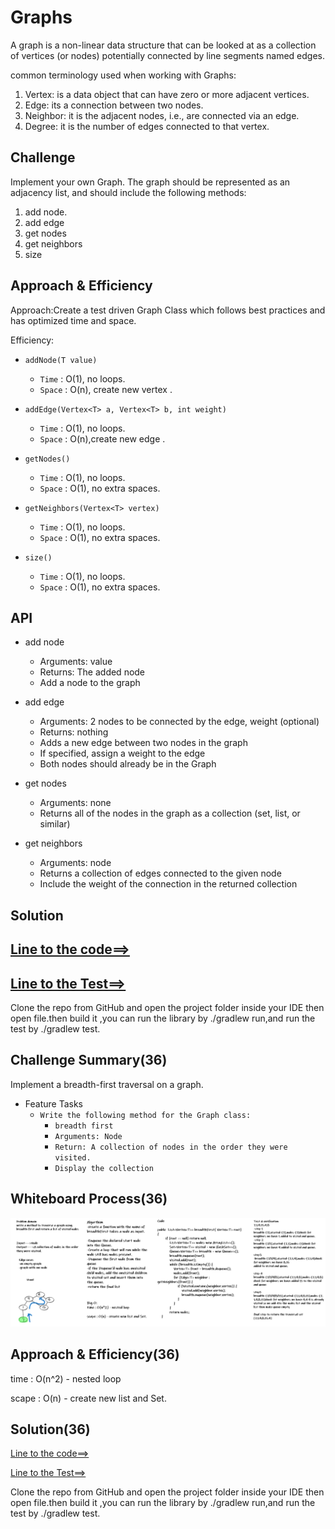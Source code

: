# Graphs
<!-- Short summary or background information -->
A graph is a non-linear data structure that can be looked at as a collection of vertices (or nodes) potentially connected by line segments named edges.

common terminology used when working with Graphs:

1. Vertex: is a data object that can have zero or more adjacent vertices.
2. Edge: its a connection between two nodes.
3. Neighbor: it is the adjacent nodes, i.e., are connected via an edge.
4. Degree: it is the number of edges connected to that vertex.

## Challenge
<!-- Description of the challenge -->
Implement your own Graph. The graph should be represented as an adjacency list, and should include the following methods:

1. add node.
2. add edge
3. get nodes
4. get neighbors
5. size

## Approach & Efficiency
<!-- What approach did you take? Why? What is the Big O space/time for this approach? -->
Approach:Create a test driven Graph Class which follows best practices and has optimized time and space.

Efficiency:

* `addNode(T value)`
  * `Time` : O(1), no loops.
  * `Space` : O(n), create new vertex .

* `addEdge(Vertex<T> a, Vertex<T> b, int weight)`
  * `Time` : O(1), no loops.
  * `Space` : O(n),create new edge .

* `getNodes()`
  * `Time` : O(1), no loops.
  * `Space` : O(1), no extra spaces.

* `getNeighbors(Vertex<T> vertex)`
  * `Time` : O(1), no loops.
  * `Space` : O(1), no extra spaces.

* `size()`
  * `Time` : O(1), no loops.
  * `Space` : O(1), no extra spaces.

## API
<!-- Description of each method publicly available in your Graph -->

* add node
  * Arguments: value
  * Returns: The added node
  * Add a node to the graph

* add edge
  * Arguments: 2 nodes to be connected by the edge, weight (optional)
  * Returns: nothing
  * Adds a new edge between two nodes in the graph
  * If specified, assign a weight to the edge
  * Both nodes should already be in the Graph

* get nodes
  * Arguments: none
  * Returns all of the nodes in the graph as a collection (set, list, or similar)

* get neighbors
  * Arguments: node
  * Returns a collection of edges connected to the given node
  * Include the weight of the connection in the returned collection

## Solution
<!-- Show how to run your code, and examples of it in action -->
## [Line to the code==>](/graph/lib/src/main/java/graph/Graph.java)

## [Line to the Test==>](/graph/lib/src/test/java/graph/LibraryTest.java)

Clone the repo from GitHub and open the project folder inside your IDE then open file.then build it ,you can run the library by ./gradlew run,and run the test by ./gradlew test.

## Challenge Summary(36)
<!-- Description of the challenge -->
Implement a breadth-first traversal on a graph.

* Feature Tasks
  * `Write the following method for the Graph class:`
    * `breadth first`
    * `Arguments: Node`
    * `Return: A collection of nodes in the order they were visited.`
    * `Display the collection`

## Whiteboard Process(36)
<!-- Embedded whiteboard image -->
![code challenge 36](/graph/img/codechallenge36.png)

## Approach & Efficiency(36)
<!-- What approach did you take? Why? What is the Big O space/time for this approach? -->

time : O(n^2) - nested loop

scape : O(n) - create new list and Set.

## Solution(36)
<!-- Show how to run your code, and examples of it in action -->

[Line to the code==>](/graph/lib/src/main/java/graph/Graph.java)

[Line to the Test==>](/graph/lib/src/test/java/graph/LibraryTest.java)

Clone the repo from GitHub and open the project folder inside your IDE then open file.then build it ,you can run the library by ./gradlew run,and run the test by ./gradlew test.